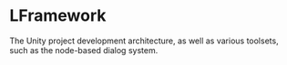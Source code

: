 # LFramework
  The Unity project development architecture, as well as various toolsets, such as the node-based dialog system.
